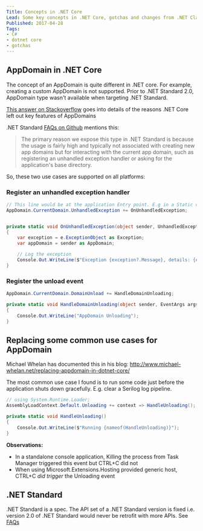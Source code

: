 ```yaml
---
Title: Concepts in .NET Core
Lead: Some key concepts in .NET Core, gotchas and changes from .NET Classic
Published: 2017-04-28
Tags: 
- C#
- dotnet core
- gotchas
---
```


## AppDomain in .NET Core
The concept of an AppDomain is quite different in .NET core. For example, creating a custom AppDomain is not supported.
Prior to .NET Standard 2.0, AppDomain type wasn't available when targeting .NET Standard.

[This answer on Stackoverflow](https://stackoverflow.com/q/27266907/190476) goes into details of the reasons .NET Core left out key features of AppDomains

.NET Standard [FAQs on Github](https://github.com/dotnet/standard/blob/master/docs/faq.md#is-appdomain-part-of-net-standard) mentions this:
> The primary reason we expose this type in .NET Standard is because the usage is fairly high and typically not associated with creating new app domains but for interacting with the current app domain, such as registering an unhandled exception handler or asking for the application's base directory.

So, these two use cases are supported on all platforms:

### Register an unhandled exception handler

```csharp
// This line would be at the application Entry point. E.g in a Static constructor for Program.cs
AppDomain.CurrentDomain.UnhandledException += OnUnhandledException;


private static void OnUnhandledException(object sender, UnhandledExceptionEventArgs e)
{
    var exception = e.ExceptionObject as Exception;
    var appDomain = sender as AppDomain;

    // Log the exception
    Console.Out.WriteLine($"Exception {exception?.Message}, details: {exception?.StackTrace} ");
}
```

### Register the unload event

```csharp
AppDomain.CurrentDomain.DomainUnload += HandleDomainUnloading;

private static void HandleDomainUnloading(object sender, EventArgs args)
{
    Console.Out.WriteLine("AppDomain Unloading");
}
```

## Replacing some common use cases for AppDomain

Michael Whelan has documented this in his blog: http://www.michael-whelan.net/replacing-appdomain-in-dotnet-core/

The most common use case I found is to run some code just before the application shuts down gracefully. E.g. clear a Serilog log pipeline.

```csharp
// using System.Runtime.Loader;
AssemblyLoadContext.Default.Unloading += context => HandleUnloading();

private static void HandleUnloading()
{
    Console.Out.WriteLine($"Running {nameof(HandleUnloading)}");
}
```

**Observations:**

- In a standalone console application, Killing the process from Task Manager triggered this event but CTRL+C did not
- When using Microsoft.Extensions.Hosting provided generic host, CTRL+C _did trigger_ the Unloading event

## .NET Standard

.NET Standard is a spec. The API set of a .NET Standard version is fixed i.e. version 2.0 of .NET Standard would never be retrofit with more APIs.
See [FAQs](https://github.com/dotnet/standard/blob/master/docs/faq.md)